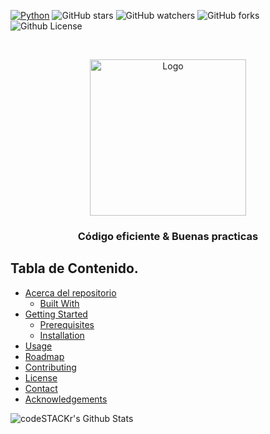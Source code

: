 <!-- SECCION DE INSGINIAS -->

[![Python](https://img.shields.io/badge/-Python-black?style=flat&logo=python&link=https://github.com/hritik5102)](https://github.com/hritik5102) 
![GitHub stars](https://img.shields.io/github/stars/Chilangdon20/Codigo-Eficiente-Python?color=blueviolet)
![GitHub watchers](https://img.shields.io/github/watchers/Chilangdon20/Codigo-Eficiente-Python?color=important&logoColor=important)
![GitHub forks](https://img.shields.io/github/forks/Chilangdon20/Codigo-Eficiente-Python?color=success)
![Github License](https://img.shields.io/badge/Unlicence-red)


<!-- PORTADA Y ENCABEZADO -->


<br />
<p align="center">
  <a href="https://github.com/othneildrew/Best-README-Template">
    <img src="https://raw.githubusercontent.com/Chilangdon20/IMAGENES/master/ImagenesPython/LogoRepo.gif?token=AOSXAED76EOZUEGQOPHUFBK7HGPLW" alt="Logo" width="250" height="250">
  </a>

  <h3 align="center">Código eficiente & Buenas practicas</h3>


<!-- TABLA DE CONTENDIO -->
## Tabla de Contenido.


* [Acerca del repositorio](#about-the-project)
  * [Built With](#built-with)
* [Getting Started](#getting-started)
  * [Prerequisites](#prerequisites)
  * [Installation](#installation)
* [Usage](#usage)
* [Roadmap](#roadmap)
* [Contributing](#contributing)
* [License](#license)
* [Contact](#contact)
* [Acknowledgements](#acknowledgements)


    
<img align="left" alt="codeSTACKr's Github Stats" src="https://github-readme-stats.codestackr.vercel.app/api?username=Chilangdon20&cshow_icons=true&hide_border=true" />
